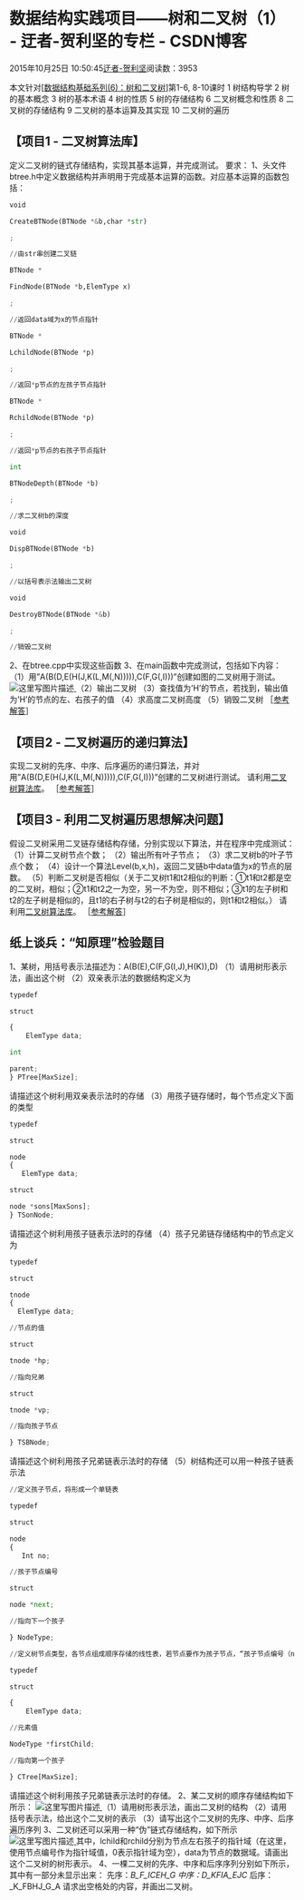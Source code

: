 
# 数据结构实践项目——树和二叉树（1） - 迂者-贺利坚的专栏 - CSDN博客

2015年10月25日 10:50:45[迂者-贺利坚](https://me.csdn.net/sxhelijian)阅读数：3953


本文针对[[数据结构基础系列(6)：树和二叉树](http://edu.csdn.net/course/detail/1553)]第1-6, 8-10课时
1 树结构导学
2 树的基本概念
3 树的基本术语
4 树的性质
5 树的存储结构
6 二叉树概念和性质
8 二叉树的存储结构
9 二叉树的基本运算及其实现
10 二叉树的遍历
## 【项目1 - 二叉树算法库】
定义二叉树的链式存储结构，实现其基本运算，并完成测试。
要求：
1、头文件btree.h中定义数据结构并声明用于完成基本运算的函数。对应基本运算的函数包括：
```python
void
```
```python
CreateBTNode(BTNode *&b,char *str)
```
```python
;
```
```python
//由str串创建二叉链
```
```python
BTNode *
```
```python
FindNode(BTNode *b,ElemType x)
```
```python
;
```
```python
//返回data域为x的节点指针
```
```python
BTNode *
```
```python
LchildNode(BTNode *p)
```
```python
;
```
```python
//返回*p节点的左孩子节点指针
```
```python
BTNode *
```
```python
RchildNode(BTNode *p)
```
```python
;
```
```python
//返回*p节点的右孩子节点指针
```
```python
int
```
```python
BTNodeDepth(BTNode *b)
```
```python
;
```
```python
//求二叉树b的深度
```
```python
void
```
```python
DispBTNode(BTNode *b)
```
```python
;
```
```python
//以括号表示法输出二叉树
```
```python
void
```
```python
DestroyBTNode(BTNode *&b)
```
```python
;
```
```python
//销毁二叉树
```
2、在btree.cpp中实现这些函数
3、在main函数中完成测试，包括如下内容：
（1）用”A(B(D,E(H(J,K(L,M(,N))))),C(F,G(,I)))”创建如图的二叉树用于测试。
![这里写图片描述](https://img-blog.csdn.net/20151019153602522)[ ](https://img-blog.csdn.net/20151019153602522)
（2）输出二叉树
（3）查找值为’H’的节点，若找到，输出值为’H’的节点的左、右孩子的值
（4）求高度二叉树高度
（5）销毁二叉树
［[参考解答](http://blog.csdn.net/sxhelijian/article/details/49250581)］
## 【项目2 - 二叉树遍历的递归算法】
实现二叉树的先序、中序、后序遍历的递归算法，并对用”A(B(D,E(H(J,K(L,M(,N))))),C(F,G(,I)))”创建的二叉树进行测试。
请利用[二叉树算法库](http://blog.csdn.net/sxhelijian/article/details/49250581)。
［[参考解答](http://blog.csdn.net/sxhelijian/article/details/49254683)］
## 【项目3 - 利用二叉树遍历思想解决问题】
假设二叉树采用二叉链存储结构存储，分别实现以下算法，并在程序中完成测试：
（1）计算二叉树节点个数；
（2）输出所有叶子节点；
（3）求二叉树b的叶子节点个数；
（4）设计一个算法Level(b,x,h)，返回二叉链b中data值为x的节点的层数。
（5）判断二叉树是否相似（关于二叉树t1和t2相似的判断：①t1和t2都是空的二叉树，相似；②t1和t2之一为空，另一不为空，则不相似；③t1的左子树和t2的左子树是相似的，且t1的右子树与t2的右子树是相似的，则t1和t2相似。）
请利用[二叉树算法库](http://blog.csdn.net/sxhelijian/article/details/49250581)。
［[参考解答](http://blog.csdn.net/sxhelijian/article/details/49255345)］

## 纸上谈兵：“知原理”检验题目
1、某树，用括号表示法描述为：A(B(E),C(F,G(I,J),H(K)),D)
（1）请用树形表示法，画出这个树
（2）双亲表示法的数据结构定义为
```python
typedef
```
```python
struct
```
```python
{
    ElemType data;
```
```python
int
```
```python
parent;
} PTree[MaxSize];
```
请描述这个树利用双亲表示法时的存储
（3）用孩子链存储时，每个节点定义下面的类型
```python
typedef
```
```python
struct
```
```python
node
{
   ElemType data;
```
```python
struct
```
```python
node *sons[MaxSons];
} TSonNode;
```
请描述这个树利用孩子链表示法时的存储
（4）孩子兄弟链存储结构中的节点定义为
```python
typedef
```
```python
struct
```
```python
tnode 
{
  ElemType data;
```
```python
//节点的值
```
```python
struct
```
```python
tnode *hp;
```
```python
//指向兄弟
```
```python
struct
```
```python
tnode *vp;
```
```python
//指向孩子节点
```
```python
} TSBNode;
```
请描述这个树利用孩子兄弟链表示法时的存储
（5）树结构还可以用一种孩子链表示法
```python
//定义孩子节点，将形成一个单链表
```
```python
typedef
```
```python
struct
```
```python
node
{
   Int no;
```
```python
//孩子节点编号
```
```python
struct
```
```python
node *next;
```
```python
//指向下一个孩子
```
```python
} NodeType;
```
```python
//定义树节点类型，各节点组成顺序存储的线性表，若节点要作为孩子节点，“孩子节点编号（no)”即为在顺序表中的序号
```
```python
typedef
```
```python
struct
```
```python
{
    ElemType data;
```
```python
//元素值
```
```python
NodeType *firstChild;
```
```python
//指向第一个孩子
```
```python
} CTree[MaxSize];
```
请描述这个树利用孩子兄弟链表示法时的存储。
2、某二叉树的顺序存储结构如下所示：
![这里写图片描述](https://img-blog.csdn.net/20151025104410437)[ ](https://img-blog.csdn.net/20151025104410437)
（1）请用树形表示法，画出二叉树的结构
（2）请用括号表示法，给出这个二叉树的表示
（3）请写出这个二叉树的先序、中序、后序遍历序列
3、二叉树还可以采用一种“伪”链式存储结构，如下所示
![这里写图片描述](https://img-blog.csdn.net/20151025104920819)[ ](https://img-blog.csdn.net/20151025104920819)
其中，lchild和rchild分别为节点左右孩子的指针域（在这里，使用节点编号作为指针域值，0表示指针域为空），data为节点的数据域。请画出这个二叉树的树形表示。
[
](https://img-blog.csdn.net/20151025104920819)4、一棵二叉树的先序、中序和后序序列分别如下所示，其中有一部分未显示出来：
先序：_B_F_ICEH_G
中序：D_KFIA_EJC_
后序：_K_FBHJ_G_A
请求出空格处的内容，并画出二叉树。

